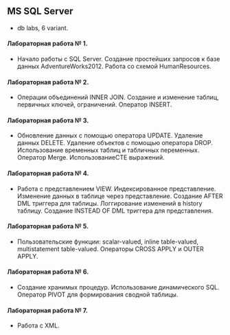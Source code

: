 ## MS SQL Server
- db labs, 6 variant.

#### Лабораторная работа № 1.
* Начало работы с SQL Server. Создание простейших запросов к базе данных AdventureWorks2012. Работа со схемой HumanResources.

#### Лабораторная работа № 2.
* Операции объединений INNER JOIN. Создание и изменение таблиц, первичных ключей, ограничений. Оператор INSERT.

#### Лабораторная работа № 3.
* Обновление данных с помощью оператора UPDATE. Удаление данных DELETE. Удаление объектов с помощью оператора DROP. Использование временных таблиц и табличных переменных. Оператор Merge. ИспользованиеCTE выражений.

#### Лабораторная работа № 4.
* Работа с представлением VIEW. Индексированное представление. Изменение данных в таблице через представление. Создание AFTER DML триггера для таблицы. Логгирование изменений в history таблицу. Создание INSTEAD OF DML триггера для представления.

#### Лабораторная работа № 5.
* Пользовательские функции: scalar-valued, inline table-valued, multistatement table-valued. Операторы CROSS APPLY и OUTER APPLY.

#### Лабораторная работа № 6.
* Создание хранимых процедур. Использование динамического SQL. Оператор PIVOT для формирования сводной таблицы.

#### Лабораторная работа № 7.
* Работа с XML.
